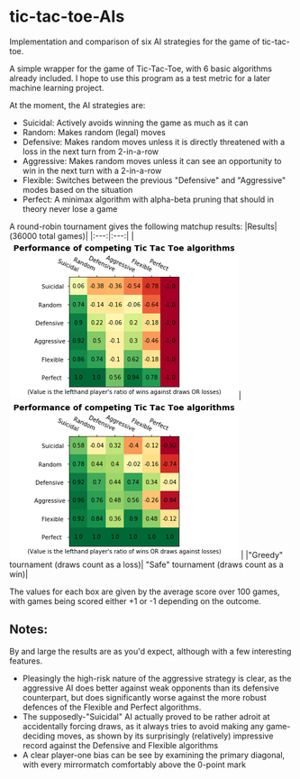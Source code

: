 # tic-tac-toe-AIs
Implementation and comparison of six AI strategies for the game of tic-tac-toe.

A simple wrapper for the game of Tic-Tac-Toe, with 6 basic algorithms already included. I hope to use this program as a test metric for a later machine learning project.

At the moment, the AI strategies are:
 - Suicidal: Actively avoids winning the game as much as it can
 - Random: Makes random (legal) moves
 - Defensive: Makes random moves unless it is directly threatened with a loss in the next turn from 2-in-a-row
 - Aggressive: Makes random moves unless it can see an opportunity to win in the next turn with a 2-in-a-row
 - Flexible: Switches between the previous "Defensive" and "Aggressive" modes based on the situation
 - Perfect: A minimax algorithm with alpha-beta pruning that should in theory never lose a game
 
 A round-robin tournament gives the following matchup results:
 |Results|(36000 total games)|
 |:---:|:---:|
 | ![Greedy](greedy_matchups.png)|![Safe](safe_matchups.png)   |
 |"Greedy" tournament (draws count as a loss)| "Safe" tournament (draws count as a win)|

The values for each box are given by the average score over 100 games, with games being scored either +1 or -1 depending on the outcome.

Notes:
-----
By and large the results are as you'd expect, although with a few interesting features.
 - Pleasingly the high-risk nature of the aggressive strategy is clear, as the aggressive AI does better against weak opponents than its defensive counterpart, but does significantly worse against the more robust defences of the Flexible and Perfect algorithms. 
  - The supposedly-"Suicidal" AI actually proved to be rather adroit at accidentally forcing draws, as it always tries to avoid making any game-deciding moves, as shown by its surprisingly (relatively) impressive record against the Defensive and Flexible algorithms
  - A clear player-one bias can be see by examining the primary diagonal, with every mirrormatch comfortably above the 0-point mark
